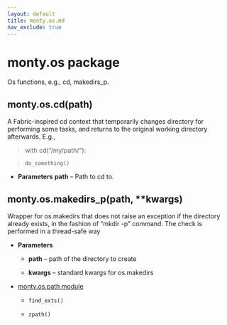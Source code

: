 ```yaml
---
layout: default
title: monty.os.md
nav_exclude: true
---
```


# monty.os package

Os functions, e.g., cd, makedirs_p.

## monty.os.cd(path)

A Fabric-inspired cd context that temporarily changes directory for
performing some tasks, and returns to the original working directory
afterwards. E.g.,

> with cd(“/my/path/”):

> ```none
> do_something()
> ```


* **Parameters**
**path** – Path to cd to.

## monty.os.makedirs_p(path, \*\*kwargs)

Wrapper for os.makedirs that does not raise an exception if the directory
already exists, in the fashion of “mkdir -p” command. The check is
performed in a thread-safe way


* **Parameters**

    * **path** – path of the directory to create


    * **kwargs** – standard kwargs for os.makedirs


* [monty.os.path module](monty.os.path.md)


    * `find_exts()`


    * `zpath()`